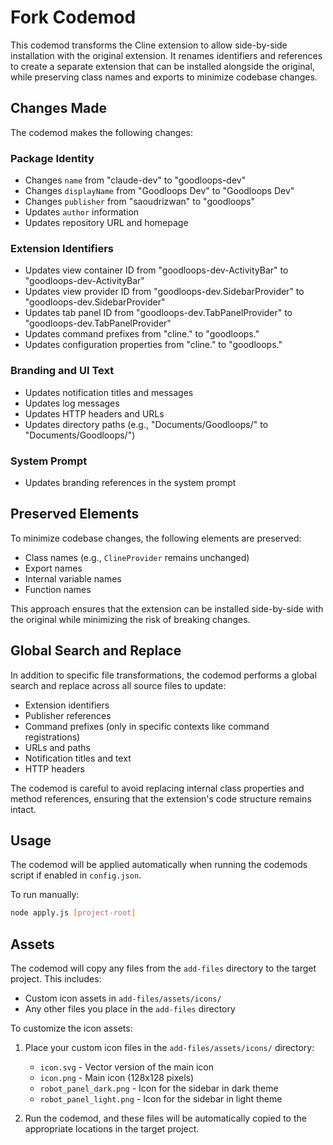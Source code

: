 # Fork Codemod

This codemod transforms the Cline extension to allow side-by-side installation with the original extension. It renames identifiers and references to create a separate extension that can be installed alongside the original, while preserving class names and exports to minimize codebase changes.

## Changes Made

The codemod makes the following changes:

### Package Identity
- Changes `name` from "claude-dev" to "goodloops-dev"
- Changes `displayName` from "Goodloops Dev" to "Goodloops Dev"
- Changes `publisher` from "saoudrizwan" to "goodloops"
- Updates `author` information
- Updates repository URL and homepage

### Extension Identifiers
- Updates view container ID from "goodloops-dev-ActivityBar" to "goodloops-dev-ActivityBar"
- Updates view provider ID from "goodloops-dev.SidebarProvider" to "goodloops-dev.SidebarProvider"
- Updates tab panel ID from "goodloops-dev.TabPanelProvider" to "goodloops-dev.TabPanelProvider"
- Updates command prefixes from "cline." to "goodloops."
- Updates configuration properties from "cline." to "goodloops."

### Branding and UI Text
- Updates notification titles and messages
- Updates log messages
- Updates HTTP headers and URLs
- Updates directory paths (e.g., "Documents/Goodloops/" to "Documents/Goodloops/")

### System Prompt
- Updates branding references in the system prompt

## Preserved Elements

To minimize codebase changes, the following elements are preserved:

- Class names (e.g., `ClineProvider` remains unchanged)
- Export names
- Internal variable names
- Function names

This approach ensures that the extension can be installed side-by-side with the original while minimizing the risk of breaking changes.

## Global Search and Replace

In addition to specific file transformations, the codemod performs a global search and replace across all source files to update:

- Extension identifiers
- Publisher references
- Command prefixes (only in specific contexts like command registrations)
- URLs and paths
- Notification titles and text
- HTTP headers

The codemod is careful to avoid replacing internal class properties and method references, ensuring that the extension's code structure remains intact.

## Usage

The codemod will be applied automatically when running the codemods script if enabled in `config.json`.

To run manually:

```bash
node apply.js [project-root]
```

## Assets

The codemod will copy any files from the `add-files` directory to the target project. This includes:

- Custom icon assets in `add-files/assets/icons/`
- Any other files you place in the `add-files` directory

To customize the icon assets:

1. Place your custom icon files in the `add-files/assets/icons/` directory:
   - `icon.svg` - Vector version of the main icon
   - `icon.png` - Main icon (128x128 pixels)
   - `robot_panel_dark.png` - Icon for the sidebar in dark theme
   - `robot_panel_light.png` - Icon for the sidebar in light theme

2. Run the codemod, and these files will be automatically copied to the appropriate locations in the target project.
